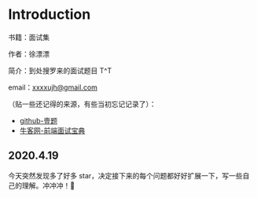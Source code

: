 # Introduction

书籍：面试集

作者：徐漂漂

简介：到处搜罗来的面试题目 T^T

email：xxxxujh@gmail.com

（贴一些还记得的来源，有些当初忘记记录了）：
- [github-壹题](https://github.com/Advanced-Frontend/Daily-Interview-Question)
- [牛客网-前端面试宝典](https://www.nowcoder.com/tutorial/96/f5212664ab664984882b00635066ded2)

## 2020.4.19
今天突然发现多了好多 star，决定接下来的每个问题都好好扩展一下，写一些自己的理解。冲冲冲！🧐